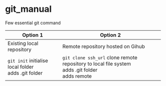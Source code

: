 # git_manual
Few essential git command

Option 1|Option 2
---|---
Existing local repository| Remote repository hosted on Gihub
`git init` initialise local folder <br/> adds .git folder | `git clone ssh_url` clone remote repository to local file system <br/> adds .git folder </br> adds remote

